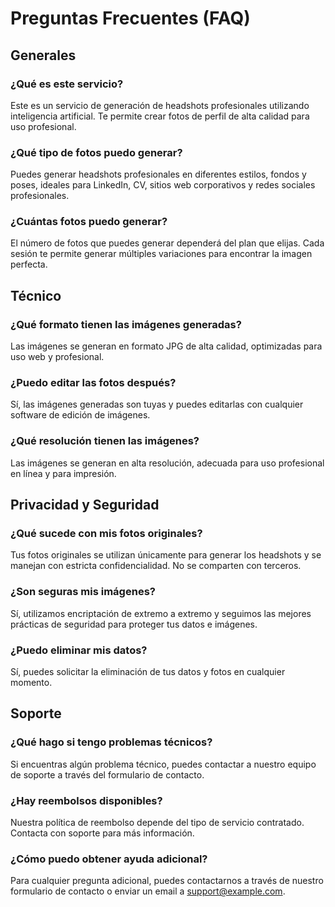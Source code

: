 # Preguntas Frecuentes (FAQ)

## Generales

### ¿Qué es este servicio?
Este es un servicio de generación de headshots profesionales utilizando inteligencia artificial. Te permite crear fotos de perfil de alta calidad para uso profesional.

### ¿Qué tipo de fotos puedo generar?
Puedes generar headshots profesionales en diferentes estilos, fondos y poses, ideales para LinkedIn, CV, sitios web corporativos y redes sociales profesionales.

### ¿Cuántas fotos puedo generar?
El número de fotos que puedes generar dependerá del plan que elijas. Cada sesión te permite generar múltiples variaciones para encontrar la imagen perfecta.

## Técnico

### ¿Qué formato tienen las imágenes generadas?
Las imágenes se generan en formato JPG de alta calidad, optimizadas para uso web y profesional.

### ¿Puedo editar las fotos después?
Sí, las imágenes generadas son tuyas y puedes editarlas con cualquier software de edición de imágenes.

### ¿Qué resolución tienen las imágenes?
Las imágenes se generan en alta resolución, adecuada para uso profesional en línea y para impresión.

## Privacidad y Seguridad

### ¿Qué sucede con mis fotos originales?
Tus fotos originales se utilizan únicamente para generar los headshots y se manejan con estricta confidencialidad. No se comparten con terceros.

### ¿Son seguras mis imágenes?
Sí, utilizamos encriptación de extremo a extremo y seguimos las mejores prácticas de seguridad para proteger tus datos e imágenes.

### ¿Puedo eliminar mis datos?
Sí, puedes solicitar la eliminación de tus datos y fotos en cualquier momento.

## Soporte

### ¿Qué hago si tengo problemas técnicos?
Si encuentras algún problema técnico, puedes contactar a nuestro equipo de soporte a través del formulario de contacto.

### ¿Hay reembolsos disponibles?
Nuestra política de reembolso depende del tipo de servicio contratado. Contacta con soporte para más información.

### ¿Cómo puedo obtener ayuda adicional?
Para cualquier pregunta adicional, puedes contactarnos a través de nuestro formulario de contacto o enviar un email a support@example.com. 